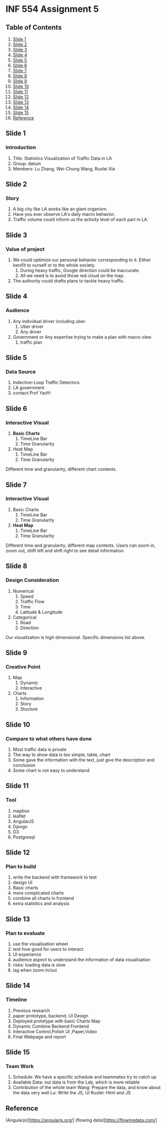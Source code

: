 # INF 554 Assignment 5

## Table of Contents
1. [Slide 1](#slide1)
1. [Slide 2](#slide2)
1. [Slide 3](#slide3)
1. [Slide 4](#slide4)
1. [Slide 5](#slide5)
1. [Slide 6](#slide6)
1. [Slide 7](#slide7)
1. [Slide 8](#slide8)
1. [Slide 9](#slide9)
1. [Slide 10](#slide10)
1. [Slide 11](#slide11)
1. [Slide 12](#slide12)
1. [Slide 13](#slide13)
1. [Slide 14](#slide14)
1. [Slide 15](#slide15)
6. [Reference](#ref)


<a name="slide1"></a>
## Slide 1
### Introduction
1. Title: Statistics Visualization of Traffic Data in LA 
2. Group: datum 
3. Members: Lu Zhang, Wei-Chung Wang, Ruolei Xia

<a name="slide2"></a>
## Slide 2
### Story
1. A big city like LA works like an giant organism.
2. Have you ever observe LA's daily macro behavior.
3. Traffic volume could inform us the activity level of each part in LA.

<a name="slide3"></a>
## Slide 3
### Value of project
1. We could optimize our personal behavior corresponding to it.
Either benifit to ourself or to the whole society.
    1. During heavy traffic, Google direction could be inaccurate.
    2. All we need is to avoid those red cloud on the map.
2. The authority could drafts plans to tackle heavy traffic.

<a name="slide4"></a>
## Slide 4
### Audience
1. Any individual driver including uber.
    1. Uber driver
    2. Any driver
2. Government or Any expertise trying to make a plan with macro view
    1. traffic plan

<a name="slide5"></a>
## Slide 5
### Data Source
1. Indective-Loop Traffic Detectors
2. LA government
3. contact Prof YaoYi

<a name="slide6"></a>
## Slide 6
### Interactive Visual

1. **Basic Charts**
	1. TimeLine Bar
	2. Time Granularity
2. Heat Map
	1. TimeLine Bar
	2. Time Granularity

Different time and granularity, different chart contents.

<a name="slide7"></a>
## Slide 7
### Interactive Visual
1. Basic Charts
	1. TimeLine Bar
	2. Time Granularity
2. **Heat Map**
	1. TimeLine Bar
	2. Time Granularity

Different time and granularity, different map contents. Users can zoom in, zoom out, shift left and shift right to see detail information.

<a name="slide8"></a>
## Slide 8
### Design Consideration
1. Numerical
	1. Speed
	2. Traffic Flow
	3. Time
	4. Latitude & Longitude
2. Categorical
	1. Road
	2. Direction

Our visualization is high dimensional. Specific dimensions list above.

<a name="slide9"></a>
## Slide 9
### Creative Point
1. Map
	1. Dynamic
	2. Interactive 
2. Charts
	1. Information 
	2. Story 
	3. Stucture

<a name="slide10"></a>
## Slide 10
### Compare to what others have done
1. Most traffic data is private 
2. The way to show data is too simple, table, chart 
3. Some gave the information with the text, just give the description and conclusion 
4. Some chart is not easy to understand 
<a name="slide11"></a>
## Slide 11
### Tool
1. mapbox
2. leaflet
3. AngularJS 
4. Django
5. D3
6. Postgresql

<a name="slide12"></a>
## Slide 12
### Plan to build 
1. write the backend with framework to test 
2. design UI 
3. Basic charts 
4. more complicated charts 
5. combine all charts in frontend 
6. extra statistics and analysis 
<a name="slide13"></a>
## Slide 13
### Plan to evaluate 
1. use the visualisation wheel 
2. test how good for users to interact 
3. UI experience 
4. audience aspect to understand the information of data visualisation 
5. risks: loading data is slow 
6. lag when zoom in/out 


<a name="slide14"></a>
## Slide 14
### Timeline 
1. Previous research 
2. paper prototype, backend, UI Design 
3. Deployed prototype with basic Charts Map 
4. Dynamic Combine Backend  Frontend 
5. Interactive Control,Polish UI ,Paper,Video
6. Final Webpage and report 

<a name="slide15"></a>
## Slide 15
### Team Work
1. Schedule: We have a specific schedule and teammates try to catch up 
2. Available Data: out data is from the Lab, which is more reliable 
3. Contribution of the whole team 
 Wang:  Prepare the data, and know about the data very well
 Lu: Write the JS, UI 
 Ruolei:  Html and JS 
<a name="ref"></a>
## Reference
(Angularjs)[https://angularjs.org/]
(flowing data)[https://flowingdata.com/]





